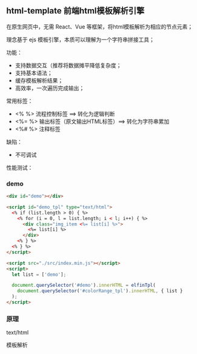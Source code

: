 ## html-template 前端html模板解析引擎

在原生网页中，无需 React、Vue 等框架，将html模板解析为相应的节点元素；

理念基于 ejs 模板引擎，本质可以理解为一个字符串拼接工具；

功能：
- 支持数据交互（推荐将数据摊平降低复杂度；
- 支持基本语法；
- 缓存模板解析结果；
- 高效率，一次遍历完成输出；

常用标签：
- <% %> 流程控制标签 ==> 转化为逻辑判断
- <%= %> 输出标签（原文输出HTML标签）==> 转化为字符串累加
- <%# %> 注释标签

缺陷：
- 不可调试

性能测试：

### demo
```html
<div id="demo"></div>

<script id="demo_tpl" type="text/html">
  <% if (list.length > 0) { %>
    <% for (i = 0, l = list.length; i < l; i++) { %>
      <div class="img_item <%= list[i] %>">
        <%= list[i] %>
      </div>
    <% } %>
  <% } %>
</script>

<script src="./src/index.min.js"></script>
<script>
  let list = ['demo'];

  document.querySelector('#demo').innerHTML = elfinTpl(
    document.querySelector('#colorRange_tpl').innerHTML, { list }
  );
</script>
```

### 原理

text/html

模板解析